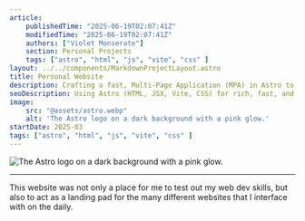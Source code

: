 ```yaml
---
article: 
    publishedTime: "2025-06-19T02:07:41Z"
    modifiedTime: "2025-06-19T02:07:41Z"
    authors: ["Violet Monserate"]
    section: Personal Projects
    tags: ["astro", "html", "js", "vite", "css" ]
layout: ../../components/MarkdownProjectLayout.astro
title: Personal Website
description: Crafting a fast, Multi-Page Application (MPA) in Astro to host personal information and publish projects
seoDescription: Using Astro (HTML, JSX, Vite, CSS) for rich, fast, and efficient Multi-Page Application (MPA), crafting Astro components from scratch to streamline publishing.
image:
    src: "@assets/astro.webp"
    alt: 'The Astro logo on a dark background with a pink glow.'
startDate: 2025-03
tags: ["astro", "html", "js", "vite", "css" ]
---
```

![The Astro logo on a dark background with a pink glow.](@assets/astro.webp)

---

This website was not only a place for me to test out my web dev skills, but also to act as a landing pad for the many different websites that I interface with on the daily. 